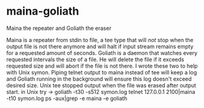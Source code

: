 # maina-goliath
Maina the repeater and Goliath the eraser

Maina is a repeater from stdin to file, a tee type that will *not* stop when the output file is not there anymore and will halt if input stream remains empty for a requested amount of seconds.
Goliath is a daemon that watches every requested intervals the size of a file. He will delete the file if it exceeds requested size and will abort if the file is not there.
I wrote these two to help with Unix symon. Piping telnet output to maina instead of tee will keep a log and Goliath running in the background will ensure this log doesn't exceed desired size. Unix tee stopped output when the file was erased after output start.
in Unix try ->
goliath -t30 -s512 symon.log
telnet 127.0.0.1 2100|maina -t10 symon.log
ps -aux|grep -e maina -e goliath
